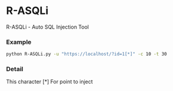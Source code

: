 # R-ASQLi
R-ASQLi - Auto SQL Injection Tool
### Example

```bash
python R-ASQLi.py -u "https://localhost/?id=1[*]" -c 10 -t 30
```

### Detail
This character \[\*\] For point to inject
